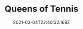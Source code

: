 ---
title: Queens of Tennis
order: 6
date: "2021-03-04T22:40:32.169Z"
category: web
tags: ['python', 'pandas', 'streamlit', 'hackathon']
image: './image.jpg'
github: 'https://queens-of-tennis.herokuapp.com'
description: "Collects and beautifully displays Women's Tennis Association data. It also allows users to pick 2 players and check to see who has a higher probability of winning in a match."
---